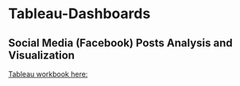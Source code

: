 # Tableau-Dashboards<br>
## Social Media (Facebook) Posts Analysis and Visualization<br>
[Tableau workbook here: ](https://public.tableau.com/profile/yajie.li#!/vizhome/YajieLisTableauProject/Dashboard1?publish=yes)
